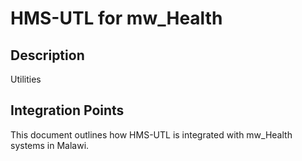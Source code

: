 # HMS-UTL for mw_Health

## Description

Utilities

## Integration Points

This document outlines how HMS-UTL is integrated with mw_Health systems in Malawi.
